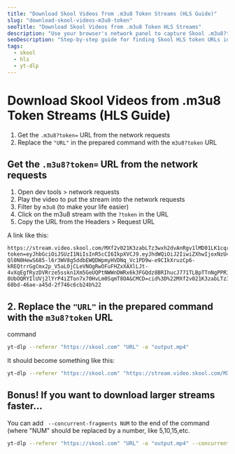 ```yaml
---
title: "Download Skool Videos from .m3u8 Token Streams (HLS Guide)"
slug: "download-skool-videos-m3u8-token"
seoTitle: "Download Skool Videos from .m3u8 Token HLS Streams"
description: "Use your browser's network panel to capture Skool .m3u8?token URLs and download the video with yt-dlp."
seoDescription: "Step-by-step guide for finding Skool HLS token URLs in developer tools and saving the stream with yt-dlp, including tips for faster downloads."
tags:
  - skool
  - hls
  - yt-dlp
---
```


# Download Skool Videos from .m3u8 Token Streams (HLS Guide)

1. Get the `.m3u8?token=` URL from the network requests
2. Replace the `"URL"` in the prepared command with the `m3u8?token` URL


## Get the `.m3u8?token=` URL from the network requests

1. Open dev tools > network requests
2. Play the video to put the stream into the network requests
3. Filter by `m3u8` (to make your life easier)
4. Click on the m3u8 stream with the `?token` in the URL
5. Copy the URL from the Headers > Request URL

A link like this: 
```
https://stream.video.skool.com/MXf2v021K3zabLTz3wxh2dvAnRgv1lMD01LK1cqr2aG2E.m3u8?token=eyJhbGciOiJSUzI1NiIsInR5cCI6IkpXVCJ9.eyJhdWQiOiJ2IiwiZXhwIjoxNzU4NTYyOTk2LCJraWQiOiJPVjIwMHZ6SWZuZFVCNHdXdTAxbDRjb0hrYTVQQUd3TlYwMEtZSkJrQkppVlFrIiwicGxheWJhY2tfcmVzdHJpY3Rpb25faWQiOiIzMDJ2dXNuVG1lbW1QSzllOUpMaWxaUmpnVkJ3T2hTNlVLdGkyWnhJS2V1WSIsInN1YiI6Ik1YZjJ2MDIxSzN6YWJMVHozd3hoMmR2QW5SZ3YxbE1EMDFMSzFjcXIyYUcyRSJ9.1R6_xDCcKYUyUWUISfiyjKnd0Xm8laMDRKSpCd0lkziGnm95CLqPZlW4Bsj5T3xB9v2NgFQ-Ql0N0HewS685-l6r3WV8g5ddbEWQDWpmyHVDNq_Vc1PD9w-e9CIkXruzCp6-kREQtrrGgCmx2p_V5aLOjCLeVNOgRwOFuFHZxXAXlLJt-4vXqEgfRyzDVRrze5sskn1Xm5GeUQPtNWWnDWRx6k3FGQdz8BRIhucJ771TLBpTTnNgPPRINzmZeBCuVY1ZAJt84EDLKX2XCuo8MUu4vRz6P_6tLeWoljy2JlEaUD-8UbOQRYIlUVj2lYrP4iZTon7x70HvLm0SqmT8OA&CMCD=cid%3D%22MXf2v021K3zabLTz3wxh2dvAnRgv1lMD01LK1cqr2aG2E%22%2Csid%3D%2262f1bce3-68bd-46ae-a45d-2f746c6cb24b%22
```

## 2. Replace the `"URL"` in the prepared command with the `m3u8?token` URL

command
```bash
yt-dlp --referer "https://skool.com" "URL" -o "output.mp4"
```

It should become something like this:
```bash
yt-dlp --referer "https://skool.com" "https://stream.video.skool.com/MXf2v021K3zabLTz3wxh2dvAnRgv1lMD01LK1cqr2aG2E.m3u8?token=eyJhbGciOiJSUzI1NiIsInR5cCI6IkpXVCJ9.eyJhdWQiOiJ2IiwiZXhwIjoxNzU4NTYyOTk2LCJraWQiOiJPVjIwMHZ6SWZuZFVCNHdXdTAxbDRjb0hrYTVQQUd3TlYwMEtZSkJrQkppVlFrIiwicGxheWJhY2tfcmVzdHJpY3Rpb25faWQiOiIzMDJ2dXNuVG1lbW1QSzllOUpMaWxaUmpnVkJ3T2hTNlVLdGkyWnhJS2V1WSIsInN1YiI6Ik1YZjJ2MDIxSzN6YWJMVHozd3hoMmR2QW5SZ3YxbE1EMDFMSzFjcXIyYUcyRSJ9.1R6_xDCcKYUyUWUISfiyjKnd0Xm8laMDRKSpCd0lkziGnm95CLqPZlW4Bsj5T3xB9v2NgFQ-Ql0N0HewS685-l6r3WV8g5ddbEWQDWpmyHVDNq_Vc1PD9w-e9CIkXruzCp6-kREQtrrGgCmx2p_V5aLOjCLeVNOgRwOFuFHZxXAXlLJt-4vXqEgfRyzDVRrze5sskn1Xm5GeUQPtNWWnDWRx6k3FGQdz8BRIhucJ771TLBpTTnNgPPRINzmZeBCuVY1ZAJt84EDLKX2XCuo8MUu4vRz6P_6tLeWoljy2JlEaUD-8UbOQRYIlUVj2lYrP4iZTon7x70HvLm0SqmT8OA&CMCD=cid%3D%22MXf2v021K3zabLTz3wxh2dvAnRgv1lMD01LK1cqr2aG2E%22%2Csid%3D%2262f1bce3-68bd-46ae-a45d-2f746c6cb24b%22" -o "output.mp4"
```

## Bonus! If you want to download larger streams faster...

You can add ` --concurrent-fragments NUM` to the end of the command (where "NUM" should be replaced by a number, like 5,10,15,etc.

```bash
yt-dlp --referer "https://skool.com" "URL" -o "output.mp4" --concurrent-fragments 10
```
